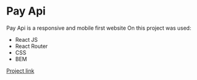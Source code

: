 # Pay Api 

Pay Api is a responsive and mobile first website
On this project was used:

- React JS
- React Router
- CSS
- BEM

[Project link](http://leandroluz97.github.io/pay-api/)
